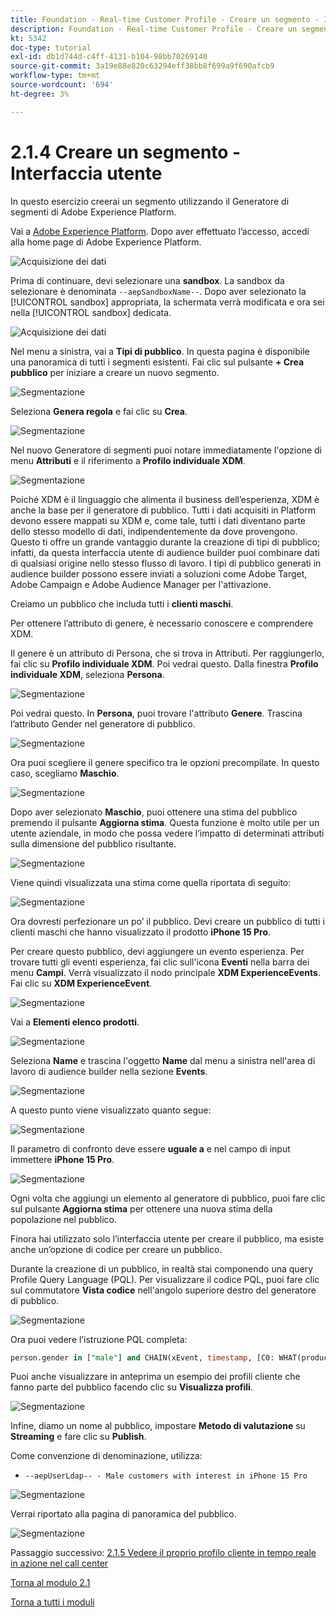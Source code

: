```yaml
---
title: Foundation - Real-time Customer Profile - Creare un segmento - Interfaccia utente
description: Foundation - Real-time Customer Profile - Creare un segmento - Interfaccia utente
kt: 5342
doc-type: tutorial
exl-id: db1d744d-c4ff-4131-b104-98bb70269140
source-git-commit: 3a19e88e820c63294eff38bb8f699a9f690afcb9
workflow-type: tm+mt
source-wordcount: '694'
ht-degree: 3%

---
```


# 2.1.4 Creare un segmento - Interfaccia utente

In questo esercizio creerai un segmento utilizzando il Generatore di segmenti di Adobe Experience Platform.

Vai a [Adobe Experience Platform](https://experience.adobe.com/platform). Dopo aver effettuato l’accesso, accedi alla home page di Adobe Experience Platform.

![Acquisizione dei dati](./../../../modules/datacollection/module1.2/images/home.png)

Prima di continuare, devi selezionare una **sandbox**. La sandbox da selezionare è denominata ``--aepSandboxName--``. Dopo aver selezionato la [!UICONTROL sandbox] appropriata, la schermata verrà modificata e ora sei nella [!UICONTROL sandbox] dedicata.

![Acquisizione dei dati](./../../../modules/datacollection/module1.2/images/sb1.png)

Nel menu a sinistra, vai a **Tipi di pubblico**. In questa pagina è disponibile una panoramica di tutti i segmenti esistenti. Fai clic sul pulsante **+ Crea pubblico** per iniziare a creare un nuovo segmento.

![Segmentazione](./images/menuseg.png)

Seleziona **Genera regola** e fai clic su **Crea**.

![Segmentazione](./images/menusegbr.png)

Nel nuovo Generatore di segmenti puoi notare immediatamente l&#39;opzione di menu **Attributi** e il riferimento a **Profilo individuale XDM**.

![Segmentazione](./images/segmentationui.png)

Poiché XDM è il linguaggio che alimenta il business dell’esperienza, XDM è anche la base per il generatore di pubblico. Tutti i dati acquisiti in Platform devono essere mappati su XDM e, come tale, tutti i dati diventano parte dello stesso modello di dati, indipendentemente da dove provengono. Questo ti offre un grande vantaggio durante la creazione di tipi di pubblico; infatti, da questa interfaccia utente di audience builder puoi combinare dati di qualsiasi origine nello stesso flusso di lavoro. I tipi di pubblico generati in audience builder possono essere inviati a soluzioni come Adobe Target, Adobe Campaign e Adobe Audience Manager per l&#39;attivazione.

Creiamo un pubblico che includa tutti i **clienti maschi**.

Per ottenere l’attributo di genere, è necessario conoscere e comprendere XDM.

Il genere è un attributo di Persona, che si trova in Attributi. Per raggiungerlo, fai clic su **Profilo individuale XDM**. Poi vedrai questo. Dalla finestra **Profilo individuale XDM**, seleziona **Persona**.

![Segmentazione](./images/person.png)

Poi vedrai questo. In **Persona**, puoi trovare l&#39;attributo **Genere**. Trascina l’attributo Gender nel generatore di pubblico.

![Segmentazione](./images/gender.png)

Ora puoi scegliere il genere specifico tra le opzioni precompilate. In questo caso, scegliamo **Maschio**.

![Segmentazione](./images/genderselection.png)

Dopo aver selezionato **Maschio**, puoi ottenere una stima del pubblico premendo il pulsante **Aggiorna stima**. Questa funzione è molto utile per un utente aziendale, in modo che possa vedere l’impatto di determinati attributi sulla dimensione del pubblico risultante.

![Segmentazione](./images/segmentpreview.png)

Viene quindi visualizzata una stima come quella riportata di seguito:

![Segmentazione](./images/segmentpreviewest.png)

Ora dovresti perfezionare un po’ il pubblico. Devi creare un pubblico di tutti i clienti maschi che hanno visualizzato il prodotto **iPhone 15 Pro**.

Per creare questo pubblico, devi aggiungere un evento esperienza. Per trovare tutti gli eventi esperienza, fai clic sull&#39;icona **Eventi** nella barra dei menu **Campi**. Verrà visualizzato il nodo principale **XDM ExperienceEvents**. Fai clic su **XDM ExperienceEvent**.

![Segmentazione](./images/findee.png)

Vai a **Elementi elenco prodotti**.

![Segmentazione](./images/plitems.png)

Seleziona **Name** e trascina l&#39;oggetto **Name** dal menu a sinistra nell&#39;area di lavoro di audience builder nella sezione **Events**.

![Segmentazione](./images/eeweb.png)

A questo punto viene visualizzato quanto segue:

![Segmentazione](./images/eewebpdtlname.png)

Il parametro di confronto deve essere **uguale a** e nel campo di input immettere **iPhone 15 Pro**.

![Segmentazione](./images/pv.png)

Ogni volta che aggiungi un elemento al generatore di pubblico, puoi fare clic sul pulsante **Aggiorna stima** per ottenere una nuova stima della popolazione nel pubblico.

Finora hai utilizzato solo l’interfaccia utente per creare il pubblico, ma esiste anche un’opzione di codice per creare un pubblico.

Durante la creazione di un pubblico, in realtà stai componendo una query Profile Query Language (PQL). Per visualizzare il codice PQL, puoi fare clic sul commutatore **Vista codice** nell&#39;angolo superiore destro del generatore di pubblico.

![Segmentazione](./images/codeview.png)

Ora puoi vedere l’istruzione PQL completa:

```sql
person.gender in ["male"] and CHAIN(xEvent, timestamp, [C0: WHAT(productListItems.exists(name.equals("iPhone 15 Pro", false)))])
```

Puoi anche visualizzare in anteprima un esempio dei profili cliente che fanno parte del pubblico facendo clic su **Visualizza profili**.

![Segmentazione](./images/previewprofilesdtl.png)

Infine, diamo un nome al pubblico,
impostare **Metodo di valutazione** su **Streaming** e fare clic su **Publish**.

Come convenzione di denominazione, utilizza:

- `--aepUserLdap-- - Male customers with interest in iPhone 15 Pro`

![Segmentazione](./images/segmentname.png)

Verrai riportato alla pagina di panoramica del pubblico.

![Segmentazione](./images/savedsegment.png)

Passaggio successivo: [2.1.5 Vedere il proprio profilo cliente in tempo reale in azione nel call center](./ex5.md)

[Torna al modulo 2.1](./real-time-customer-profile.md)

[Torna a tutti i moduli](../../../overview.md)

